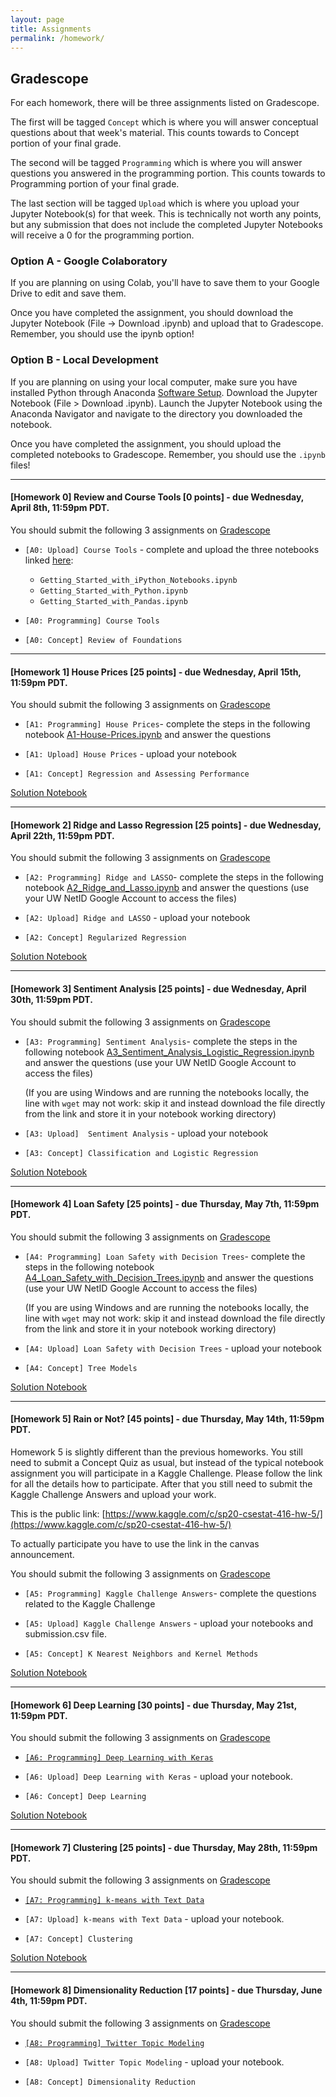 ```yaml
---
layout: page
title: Assignments
permalink: /homework/
---
```


## Gradescope
For each homework, there will be three assignments listed on Gradescope.

The first will be tagged `Concept` which is where you will answer conceptual questions about that week's material. This counts towards to Concept portion of your final grade.

The second will be tagged `Programming` which is where you will answer questions you answered in the programming portion. This counts towards to Programming portion of your final grade.

The last section will be tagged `Upload` which is where you upload your Jupyter Notebook(s) for that week. This is technically not worth any points, but any submission that does not include the completed Jupyter Notebooks will receive a 0 for the programming portion.

### Option A - Google Colaboratory
If you are planning on using Colab, you'll have to save them to your Google Drive to edit and save them.

Once you have completed the assignment, you should download the Jupyter Notebook (File -> Download .ipynb) and upload that to Gradescope. Remember, you should use the ipynb option!

### Option B - Local Development
If you are planning on using your local computer, make sure you have installed Python through Anaconda [Software Setup](https://www.anaconda.com/distribution/). Download the Jupyter Notebook (File > Download .ipynb). Launch the Jupyter Notebook using the Anaconda Navigator and navigate to the directory you downloaded the notebook.

Once you have completed the assignment, you should upload the completed notebooks to Gradescope. Remember, you should use the `.ipynb` files!

---

#### <a name="HW0">[Homework 0]</a> **Review and Course Tools** [0 points] - due **Wednesday, April 8th, 11:59pm PDT**.

 
You should submit the following 3 assignments on [Gradescope](https://www.gradescope.com/courses/106508/)

* `[A0: Upload] Course Tools` - complete and upload the three notebooks linked [here](https://canvas.uw.edu/courses/1371982/pages/assignment-0-links):
	* 	`Getting_Started_with_iPython_Notebooks.ipynb`
	*   `Getting_Started_with_Python.ipynb` 
	*   `Getting_Started_with_Pandas.ipynb` 

* `[A0: Programming] Course Tools`

* `[A0: Concept] Review of Foundations` 

---
#### <a name="HW1">[Homework 1]</a> **House Prices** [25 points] - due **Wednesday, April 15th, 11:59pm PDT**.

 
You should submit the following 3 assignments on [Gradescope](https://www.gradescope.com/courses/106508/)

* `[A1: Programming] House Prices`- complete the steps in the following notebook [A1-House-Prices.ipynb](https://canvas.uw.edu/courses/1371982/pages/assignment-1-link) and answer the questions

* `[A1: Upload] House Prices` - upload your notebook


* `[A1: Concept] Regression and Assessing Performance` 

[Solution Notebook](https://canvas.uw.edu/courses/1371982/pages/assignment-1-link)

---
#### <a name="HW2">[Homework 2]</a> **Ridge and Lasso Regression** [25 points] - due **Wednesday, April 22th, 11:59pm PDT**.

 
You should submit the following 3 assignments on [Gradescope](https://www.gradescope.com/courses/106508/)

* `[A2: Programming] Ridge and LASSO`- complete the steps in the following notebook [A2\_Ridge\_and\_Lasso.ipynb](https://canvas.uw.edu/courses/1371982/pages/assignment-2-link) and answer the questions (use your UW NetID Google Account to access the files)

* `[A2: Upload] Ridge and LASSO` - upload your notebook


* `[A2: Concept] Regularized Regression` 

[Solution Notebook](https://canvas.uw.edu/courses/1371982/pages/assignment-2-link)

---
#### <a name="HW3">[Homework 3]</a> **Sentiment Analysis** [25 points] - due **Wednesday, April 30th, 11:59pm PDT**.

 
You should submit the following 3 assignments on [Gradescope](https://www.gradescope.com/courses/106508/)

* `[A3: Programming] Sentiment Analysis`- complete the steps in the following notebook [A3\_Sentiment\_Analysis\_Logistic\_Regression.ipynb](https://canvas.uw.edu/courses/1371982/pages/assignment-3-link) and answer the questions (use your UW NetID Google Account to access the files)

  (If you are using Windows and are running the notebooks locally, the line with `wget` may not work: skip it and instead download the file directly from the link and store it in your notebook working directory)

* `[A3: Upload]  Sentiment Analysis` - upload your notebook


* `[A3: Concept] Classification and Logistic Regression` 

[Solution Notebook](https://canvas.uw.edu/courses/1371982/pages/assignment-3-link)

---
#### <a name="HW4">[Homework 4]</a> **Loan Safety** [25 points] - due **Thursday, May 7th, 11:59pm PDT**.

 
You should submit the following 3 assignments on [Gradescope](https://www.gradescope.com/courses/106508/)

* `[A4: Programming] Loan Safety with Decision Trees`- complete the steps in the following notebook [A4\_Loan\_Safety\_with\_Decision\_Trees.ipynb](https://canvas.uw.edu/courses/1371982/pages/assignment-4-link) and answer the questions (use your UW NetID Google Account to access the files)

  (If you are using Windows and are running the notebooks locally, the line with `wget` may not work: skip it and instead download the file directly from the link and store it in your notebook working directory)

* `[A4: Upload] Loan Safety with Decision Trees` - upload your notebook


* `[A4: Concept] Tree Models` 

[Solution Notebook](https://canvas.uw.edu/courses/1371982/pages/assignment-4-link)

---
#### <a name="HW5">[Homework 5]</a> **Rain or Not?** [45 points] - due **Thursday, May 14th, 11:59pm PDT**.

Homework 5 is slightly different than the previous homeworks. You still need to submit a Concept Quiz as usual, but instead of the typical notebook assignment you will participate in a Kaggle Challenge. Please follow the link for all the details how to participate. After that you still need to submit the Kaggle Challenge Answers and upload your work.

This is the public link:
[https://www.kaggle.com/c/sp20-csestat-416-hw-5/](https://www.kaggle.com/c/sp20-csestat-416-hw-5/)

To actually participate you have to use the link in the canvas announcement.

 
You should submit the following 3 assignments on [Gradescope](https://www.gradescope.com/courses/106508/)

* `[A5: Programming] Kaggle Challenge Answers`- complete the questions related to the Kaggle Challenge

* `[A5: Upload] Kaggle Challenge Answers` - upload your notebooks and submission.csv file.

* `[A5: Concept] K Nearest Neighbors and Kernel Methods` 

[Solution Notebook](https://canvas.uw.edu/courses/1371982/pages/assignment-5-link)

---
#### <a name="HW6">[Homework 6]</a> **Deep Learning** [30 points] - due **Thursday, May 21st, 11:59pm PDT**.

You should submit the following 3 assignments on [Gradescope](https://www.gradescope.com/courses/106508/)

* [`[A6: Programming] Deep Learning with Keras`](https://canvas.uw.edu/courses/1371982/pages/assignment-6-link)

* `[A6: Upload] Deep Learning with Keras` - upload your notebook.

* `[A6: Concept] Deep Learning` 

[Solution Notebook](https://canvas.uw.edu/courses/1371982/pages/assignment-6-link)

---
#### <a name="HW7">[Homework 7]</a> **Clustering** [25 points] - due **Thursday, May 28th, 11:59pm PDT**.

You should submit the following 3 assignments on [Gradescope](https://www.gradescope.com/courses/106508/)

* [`[A7: Programming] k-means with Text Data`](https://canvas.uw.edu/courses/1371982/pages/assignment-7-link)

* `[A7: Upload] k-means with Text Data` - upload your notebook.

* `[A7: Concept] Clustering` 

[Solution Notebook](https://canvas.uw.edu/courses/1371982/pages/assignment-7-link)

---
#### <a name="HW8">[Homework 8]</a> **Dimensionality Reduction** [17 points] - due **Thursday, June 4th, 11:59pm PDT**.

You should submit the following 3 assignments on [Gradescope](https://www.gradescope.com/courses/106508/)

* [`[A8: Programming] Twitter Topic Modeling`](https://canvas.uw.edu/courses/1371982/pages/assignment-8-link)

* `[A8: Upload] Twitter Topic Modeling` - upload your notebook.

* `[A8: Concept] Dimensionality Reduction` 
